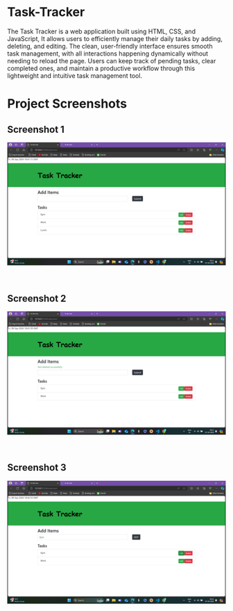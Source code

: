 # Task-Tracker
The Task Tracker is a web application built using HTML, CSS, and JavaScript, It allows users to efficiently manage their daily tasks by adding, deleting, and editing. The clean, user-friendly interface ensures smooth task management, with all interactions happening dynamically without needing to reload the page. Users can keep track of pending tasks, clear completed ones, and maintain a productive workflow through this lightweight and intuitive task management tool.

# Project Screenshots

## Screenshot 1
![Screenshot 227](images/Screenshot%20(227).png)

&nbsp; <!-- This adds a space between the images -->

## Screenshot 2
![Screenshot 228](images/Screenshot%20(228).png)

&nbsp;

## Screenshot 3
![Screenshot 231](images/Screenshot%20(231).png)

&nbsp;
